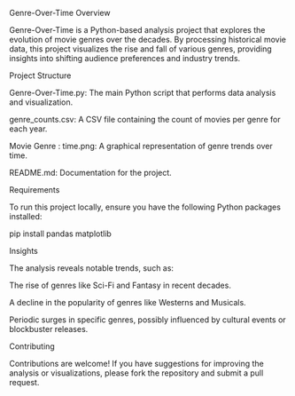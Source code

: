Genre-Over-Time
Overview

Genre-Over-Time is a Python-based analysis project that explores the evolution of movie genres over the decades. By processing historical movie data, this project visualizes the rise and fall of various genres, providing insights into shifting audience preferences and industry trends.

Project Structure

Genre-Over-Time.py: The main Python script that performs data analysis and visualization.

genre_counts.csv: A CSV file containing the count of movies per genre for each year.

Movie Genre : time.png: A graphical representation of genre trends over time.

README.md: Documentation for the project.

Requirements

To run this project locally, ensure you have the following Python packages installed:

pip install pandas matplotlib

Insights

The analysis reveals notable trends, such as:

The rise of genres like Sci-Fi and Fantasy in recent decades.

A decline in the popularity of genres like Westerns and Musicals.

Periodic surges in specific genres, possibly influenced by cultural events or blockbuster releases.

Contributing

Contributions are welcome! If you have suggestions for improving the analysis or visualizations, please fork the repository and submit a pull request.
